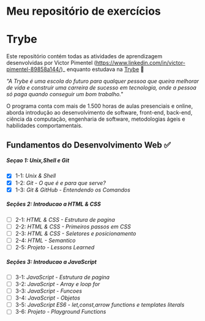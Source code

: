 # Meu repositório de exercícios
# Trybe

Este repositório contém todas as atividades de aprendizagem desenvolvidas por Victor Pimentel (https://www.linkedin.com/in/victor-pimentel-89858a144/)_ enquanto estudava na [Trybe](https://www.betrybe.com/) 🚀

_"A Trybe é uma escola do futuro para qualquer pessoa que queira melhorar de vida e construir uma carreira de sucesso em tecnologia, onde a pessoa só paga quando conseguir um bom trabalho."_

O programa conta com mais de 1.500 horas de aulas presenciais e online, aborda introdução ao desenvolvimento de software, front-end, back-end, ciência da computação, engenharia de software, metodologias ágeis e habilidades comportamentais.

## Fundamentos do Desenvolvimento Web ✅

##### Seçao 1: Unix,Shell e Git

- [x] 1-1: _Unix & Shell_
- [x] 1-2: _Git - O que é e para que serve?_
- [x] 1-3: _Git & GitHub - Entendendo os Comandos_

##### Seções 2: Introducao a HTML & CSS

- [ ] 2-1: _HTML & CSS - Estrutura de pagina_
- [ ] 2-2: _HTML & CSS - Primeiros passos em CSS_
- [ ] 2-3: _HTML & CSS - Seletores e posicionamento_
- [ ] 2-4: _HTML - Semantico_
- [ ] 2-5: _Projeto - Lessons Learned_

##### Seções 3: Introducao a JavaScript

- [ ] 3-1: _JavaScript - Estrutura de pagina_
- [ ] 3-2: _JavaScript - Array e loop for_
- [ ] 3-3: _JavaScript - Funcoes_
- [ ] 3-4: _JavaScript - Objetos_
- [ ] 3-5: _JavaScript ES6 - let,const,arrow functions e templates literals_
- [ ] 3-6: _Projeto - Playground Functions_
